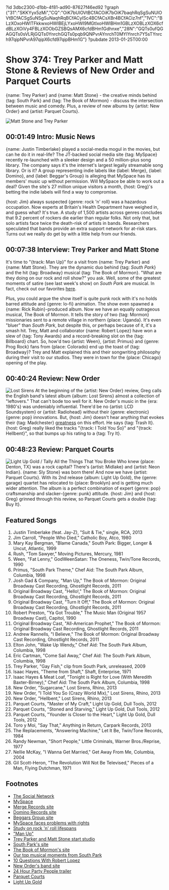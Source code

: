 ?id 3dbc2300-d1bb-4f81-ad90-87627f46ed92
?graph {"31":"SKKYyx5zMi","CQ":"OiK7bUlOVtBCfACOiK7bOiK7baqhRqSgSuNUlOVtBCfACSgSuNSgSuNaqhRqBCfACylSc4BCfACsXBr4BCfACiz7nf","1VC":"BLzXOxoHWITFkkwxoHWIBEjLYxoHWI9MGtlxoHWIBHm1GBLzXOBLzXOX6cfdBLzXOiVy4FBLzXOObGZSBQsAMX6cfdBHm1Gdhnxe","28N":"GQTs0ufQGAGQTs0sVLRjGQTs0YnrchGQTs0pqb9QNPvrAYnrchT0MYIYnrch7Y5sTYnrch97qipNPvrA97qipX6cfd97qipBHm1G"}
?pubdate 2013-01-25T00:00

# Show 374: Trey Parker and Matt Stone & Reviews of New Order and Parquet Courts
{name: Trey Parker} and {name: Matt Stone} - the creative minds behind {tag: South Park} and {tag: The Book of Mormon} - discuss the intersection between music and comedy. Plus, a review of new albums by {artist: New Order} and {artist: Parquet Courts}.

![Matt Stone and Trey Parker](https://static.soundopinions.org/images/2013/mattandtrey.jpg)

## 00:01:49 Intro: Music News
{name: Justin Timberlake} played a social-media mogul in the movies, but can he do it in real-life? The JT-backed social media site {tag: MySpace} recently re-launched with a sleeker design and a 50 million-plus song library. The company says it's the internet's largest legally streamable song library. Or is it? A group representing indie labels like {label: Merge}, {label: Domino}, and {label: Beggar's Group} is alleging that MySpace has its members' music up without permission. Will MySpace be able to work out a deal? Given the site's 27 million unique visitors a month, {host: Greg}'s betting the indie labels will find a way to compromise.

{host: Jim} always suspected {genre: rock 'n' roll} was a hazardous occupation. Now experts at Britain's Health Department have weighed in, and guess what? It's true. A study of 1,500 artists across genres concludes that 9.2 percent of rockers die earlier than regular folks. Not only that, but solo artists face twice the death-risk of artists in bands. Researchers speculated that bands provide an extra support network for at-risk stars. Turns out we really do get by with a little help from our friends.

## 00:07:38 Interview: Trey Parker and Matt Stone
It's time to "{track: Man Up}" for a visit from {name: Trey Parker} and {name: Matt Stone}. They are the dynamic duo behind {tag: *South Park*} and the hit {tag: Broadway} musical {tag: The Book of Mormon}. "What are they doing on our rock and roll show?" you ask. Well, some of the greatest moments of satire (see last week's show)  on *South Park* are musical. In fact, check out our favorites [here](http://soundopinions.tumblr.com/post/41362994603/top-5-musical-moments-from-south-park).

Plus, you could argue the show itself is quite punk rock with it's no holds barred attitude and {genre: lo-fi} animation. The show even spawned a {name: Rick Rubin}-produced album. Now we have an equally outrageous musical, The Book of Mormon. It tells the story of two {tag: Mormon} missionaries sent to a remote village in northern {place: Uganda}. It's even "bluer" than *South Park*, but despite this, or
 perhaps because of it, it's a smash hit. Trey, Matt and collaborator {name: Robert Lopez} have won a slew of {tag: Tony Awards} and a record-breaking slot on the {tag: Billboard} chart. So, how'd two {artist: Ween}, {artist: Primus} and {genre: Prog Rock} fans from {place: Colorado} end up the toast of {tag: Broadway}? Trey and Matt explained this and their songwriting philosophy during their visit to our studios. They were in town for the {place: Chicago} opening of the play.

## 00:40:24 Review: New Order
![Lost Sirens](https://static.soundopinions.org/assets/374/1VC0.png)
At the beginning of the {artist: New Order} review, Greg calls the English band's latest album {album: Lost Sirens} almost a collection of "leftovers." That can't bode too well for it. New Order's music in the {era: 1980's} was undeniably influential. There'd be no {artist: LCD Soundsystem} or {artist: Radiohead} without their {genre: electronic} {genre: pop} innovations. But, {host: Jim} doesn't hear anything that evokes their {tag: Madchester} [greatness](http://www.youtube.com/watch?v=q2PYyvGFHD8) on this effort. He says {tag: Trash It}. {host: Greg} really liked the tracks "{track: I Told You So}" and "{track: Hellbent}", so that bumps up his rating to a {tag: Try It}.

## 00:48:23 Review: Parquet Courts
![Light Up Gold / Tally All the Things That You Broke](https://static.soundopinions.org/assets/374/28N0.jpg)
Who knew {place: Denton, TX} was a rock capital? There's {artist: Midlake} and {artist: Neon Indian}. {name: Sly Stone} was born there! And now we have {artist: Parquet Courts}. With its 2nd release {album: Light Up Gold}, the {genre: garage} quartet has relocated to {place: Brooklyn} and is getting much wider attention. The album is a perfect combination of expert {genre: pop} craftsmanship and slacker-{genre: punk} attitude. {host: Jim} and {host: Greg} grinned through this review, so Parquet Courts gets a double {tag: Buy It}.

## Featured Songs
1. Justin Timberlake (feat. Jay-Z), "Suit & Tie," single, RCA, 2013
2. Jim Carroll, "People Who Died," Catholic Boy, Atco, 1980
3. Mary Kay Bergman, "Blame Canada," South Park: Bigger, Longer & Uncut, Atlantic, 1999
4. Rush, "Tom Sawyer," Moving Pictures, Mercury, 1981
5. Ween, "Fat Lenny," GodWeenSatan: The Oneness, Twin/Tone Records, 1990
6. Primus, "South Park Theme," Chef Aid: The South Park Album, Columbia, 1998
7. Josh Gad & Company, "Man Up," The Book of Mormon: Original Broadway Cast Recording, Ghostlight Records, 2011
8. Original Broadway Cast, "Hello!," The Book of Mormon: Original Broadway Cast Recording, Ghostlight Records, 2011
9. Original Broadway Cast, "Turn It Off," The Book of Mormon: Original Broadway Cast Recording, Ghostlight Records, 2011
10. Robert Preston, "Ya Got Trouble," The Music Man (Original 1957 Broadway Cast), Capitol, 1990
11. Original Broadway Cast, "All-American Prophet," The Book of Mormon: Original Broadway Cast Recording, Ghostlight Records, 2011
12. Andrew Rannells, "I Believe," The Book of Mormon: Original Broadway Cast Recording, Ghostlight Records, 2011
13. Elton John, "Wake Up Wendy," Chef Aid: The South Park Album, Columbia, 1998
14. Eric Cartman, "Come Sail Away," Chef Aid: The South Park Album, Columbia, 1998
15. Trey Parker, "Gay Fish," clip from South Park, unreleased, 2009
16. Isaac Hayes, "Theme from Shaft," Shaft, Enterprise, 1971
17. Isaac Hayes & Meat Loaf, "Tonight is Right for Love (With Meredith Baxter-Birney)," Chef Aid: The South Park Album, Columbia, 1998
18. New Order, "Sugarcane," Lost Sirens, Rhino, 2013
19. New Order, "I Told You So (Crazy World Mix)," Lost Sirens, Rhino, 2013
20. New Order, "Hellbent," Lost Sirens, Rhino, 2013
21. Parquet Courts, "Master of My Craft," Light Up Gold, Dull Tools, 2012
22. Parquet Courts, "Stoned and Starving," Light Up Gold, Dull Tools, 2012
23. Parquet Courts, "Younder is Closer to the Heart," Light Up Gold, Dull Tools, 2012
24. Toro y Moi, "Say That," Anything in Return, Carpark Records, 2013
25. The Replacements, "Answering Machine," Let It Be, Twin/Tone Records, 1984
26. Randy Newman, "Short People," Little Criminals, Warner Bros./Reprise, 1977
27. Nellie McKay, "I Wanna Get Married," Get Away From Me, Columbia, 2004
28. Gil Scott-Heron, "The Revolution Will Not Be Televised," Pieces of a Man, Flying Dutchman, 1971

## Footnotes
- [The Social Network](http://www.youtube.com/watch?v=NiIpIrJM9bM)
- [MySpace](https://new.myspace.com/)
- [Merge Records site](http://www.mergerecords.com/)
- [Domino Records site](http://www.dominorecordco.us/)
- [Beggars Group site](http://www.beggars.com/)
- [MySpace faces problems with rights](http://www.nytimes.com/2013/01/21/business/media/myspace-is-accused-of-using-music-without-permission.html?_r=1&)
- [Study on rock 'n' roll lifespans](http://bigstory.ap.org/article/study-solo-stars-higher-death-risk-bands)
- ["Man Up"](http://www.youtube.com/watch?v=GUN9TtcKI74)
- [Trey Parker and Matt Stone start studio](http://www.nytimes.com/2013/01/14/business/media/south-park-creators-to-start-company-important-studios.html?ref=mattstone&_r=0)
- [South Park's site](http://www.southparkstudios.com/)
- [The Book of Mormon's site](http://www.bookofmormonbroadway.com/)
- [Our top musical moments from South Park](http://soundopinions.tumblr.com/post/41362994603/top-5-musical-moments-from-south-park)
- [10 Questions With Robert Lopez](http://www.time.com/time/magazine/article/0,9171,2083157,00.html)
- [New Order's band site](http://www.neworderonline.com/)
- [24 Hour Party People trailer](http://www.youtube.com/watch?v=q2PYyvGFHD8)
- [Parquet Courts](https://parquetcourts.wordpress.com/)
- [Light Up Gold](http://dulltools.bandcamp.com/album/light-up-gold)
